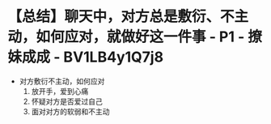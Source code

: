 # 【总结】聊天中，对方总是敷衍、不主动，如何应对，就做好这一件事 - P1 - 撩妹成成 - BV1LB4y1Q7j8

-   对方敷衍不主动，如何应对
    1.  放开手，爱到心痛
    2.  怀疑对方是否爱过自己
    3.  面对对方的软弱和不主动